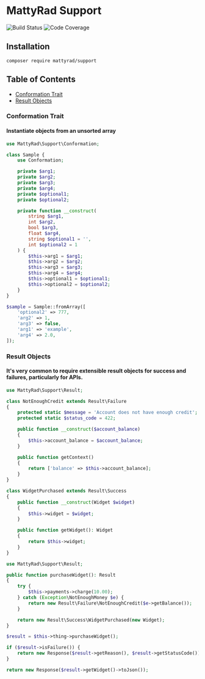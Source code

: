 # MattyRad Support

![Build Status](https://api.travis-ci.org/MattyRad/support.png?branch=master) ![Code Coverage](https://img.shields.io/codecov/c/github/mattyrad/support.svg)

## Installation

`composer require mattyrad/support`

## Table of Contents

- [Conformation Trait](#conformation-trait)
- [Result Objects](#result-objects)

### Conformation Trait
#### Instantiate objects from an unsorted array

```php
use MattyRad\Support\Conformation;

class Sample {
    use Conformation;

    private $arg1;
    private $arg2;
    private $arg3;
    private $arg4;
    private $optional1;
    private $optional2;

    private function __construct(
        string $arg1,
        int $arg2,
        bool $arg3,
        float $arg4,
        string $optional1 = '',
        int $optional2 = 1
    ) {
        $this->arg1 = $arg1;
        $this->arg2 = $arg2;
        $this->arg3 = $arg3;
        $this->arg4 = $arg4;
        $this->optional1 = $optional1;
        $this->optional2 = $optional2;
    }
}
```

```php
$sample = Sample::fromArray([
    'optional2' => 777,
    'arg2' => 1,
    'arg3' => false,
    'arg1' => 'example',
    'arg4' => 2.0,
]);
```

### Result Objects
#### It's very common to require extensible result objects for success and failures, particularly for APIs.

```php
use MattyRad\Support\Result;

class NotEnoughCredit extends Result\Failure
{
    protected static $message = 'Account does not have enough credit';
    protected static $status_code = 422;

    public function __construct($account_balance)
    {
        $this->account_balance = $account_balance;
    }

    public function getContext()
    {
        return ['balance' => $this->account_balance];
    }
}

class WidgetPurchased extends Result\Success
{
    public function __construct(Widget $widget)
    {
        $this->widget = $widget;
    }

    public function getWidget(): Widget
    {
        return $this->widget;
    }
}
```

```php
use MattyRad\Support\Result;

public function purchaseWidget(): Result
{
    try {
        $this->payments->charge(10.00);
    } catch (Exception\NotEnoughMoney $e) {
        return new Result\Failure\NotEnoughCredit($e->getBalance());
    }

    return new Result\Success\WidgetPurchased(new Widget);
}
```

```php
$result = $this->thing->purchaseWidget();

if ($result->isFailure()) {
    return new Response($result->getReason(), $result->getStatusCode());
}

return new Response($result->getWidget()->toJson());
```